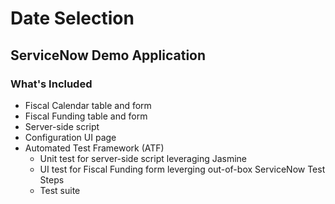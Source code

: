 # Date Selection
## ServiceNow Demo Application
### What's Included
- Fiscal Calendar table and form
- Fiscal Funding table and form
- Server-side script
- Configuration UI page
- Automated Test Framework (ATF)
  - Unit test for server-side script leveraging Jasmine
  - UI test for Fiscal Funding form leverging out-of-box ServiceNow Test Steps
  - Test suite
